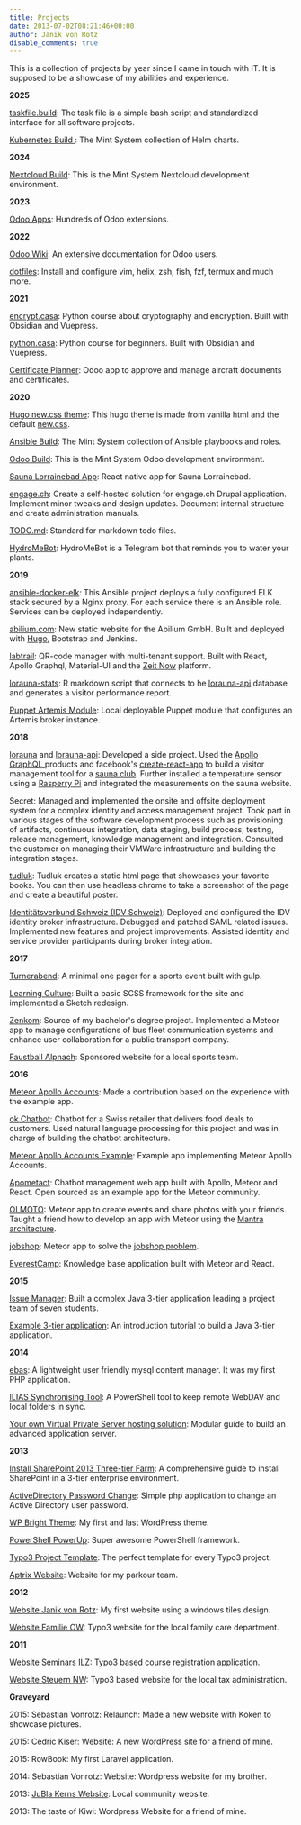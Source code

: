 ```yaml
---
title: Projects
date: 2013-07-02T08:21:46+00:00
author: Janik von Rotz
disable_comments: true
---
```


This is a collection of projects by year since I came in touch with IT. It is supposed to be a showcase of my abilities and experience.

**2025**

[taskfile.build](https://taskfile.build/): The task file is a simple bash script and standardized interface for all software projects.

[Kubernetes Build ](https://kubernetes.build/): The Mint System collection of Helm charts.

**2024**

[Nextcloud Build](https://nextcloud.build/): This is the Mint System Nextcloud development environment.

**2023**

[Odoo Apps](https://github.com/mint-System/?q=Odoo-Apps&type=all&language=&sort=): Hundreds of Odoo extensions.

**2022**

[Odoo Wiki](https://www.odoo-wiki.org/): An extensive documentation for Odoo users.

[dotfiles](https://codeberg.org/janikvonrotz/dotfiles): Install and configure vim, helix, zsh, fish, fzf, termux and much more.

**2021**

[encrypt.casa](https://encrypt.casa): Python course about cryptography and encryption. Built with Obsidian and Vuepress.

[python.casa](https://python.casa): Python course for beginners. Built with Obsidian and Vuepress.

[Certificate Planner](https://github.com/Mint-System/Certificate-Planner): Odoo app to approve and manage aircraft documents and certificates.

**2020**

[Hugo new.css theme](https://codeberg.org/janikvonrotz/hugo-new-css-theme): This hugo theme is made from vanilla html and the default [new.css](https://newcss.net/).

[Ansible Build](https://ansible.build): The Mint System collection of Ansible playbooks and roles.

[Odoo Build](https://odoo.build): This is the Mint System Odoo development environment.

[Sauna Lorrainebad App](https://codeberg.org/janikvonrotz/sauna-lorrainebad): React native app for Sauna Lorrainebad.

[engage.ch](https://gitlab.com/dsj1/engage.ch): Create a self-hosted solution for engage.ch Drupal application. Implement minor tweaks and design updates. Document internal structure and create administration manuals.

[TODO.md](https://github.com/todo-md/todo-md): Standard for markdown todo files.

[HydroMeBot](https://codeberg.org/janikvonrotz/hydrome-bot): HydroMeBot is a Telegram bot that reminds you to water your plants.

**2019**

[ansible-docker-elk](https://codeberg.org/janikvonrotz/ansible-docker-elk): This Ansible project deploys a fully configured ELK stack secured by a Nginx proxy. For each service there is an Ansible role. Services can be deployed independently.

[abilium.com](https://github.com/Abilium-GmbH/abilium.com): New static website for the Abilium GmbH. Built and deployed with [Hugo](https://gohugo.io/), Bootstrap and Jenkins.

[labtrail](https://codeberg.org/janikvonrotz/labtrail): QR-code manager with multi-tenant support. Built with React, Apollo Graphql, Material-UI and the [Zeit Now](https://zeit.co/now) platform.

[lorauna-stats](https://codeberg.org/janikvonrotz/lorauna-stats): R markdown script that connects to he [lorauna-api](https://codeberg.org/janikvonrotz/lorauna-api) database and generates a visitor performance report.

[Puppet Artemis Module](https://codeberg.org/janikvonrotz/puppet-artemis): Local deployable Puppet module that configures an Artemis broker instance.

**2018**

[lorauna](https://codeberg.org/janikvonrotz/lorauna) and [lorauna-api](https://codeberg.org/janikvonrotz/lorauna-api): Developed a side project. Used the [Apollo GraphQL ](https://www.apollographql.com/) products and facebook's [create-react-app](https://facebook.github.io/create-react-app/) to build a visitor management tool for a [sauna club](https://saunalorrainebad.ch/). Further installed a temperature sensor using a [Rasperry Pi](https://www.raspberrypi.org/) and integrated the measurements on the sauna website.

Secret: Managed and implemented the onsite and offsite deployment system for a complex identity and access management project. Took part in various stages of the software development process such as provisioning of artifacts, continuous integration, data staging, build process, testing, release management, knowledge management and integration. Consulted the customer on managing their VMWare infrastructure and building the integration stages.

[tudluk](https://codeberg.org/janikvonrotz/tudluk): Tudluk creates a static html page that showcases your favorite books. You can then use headless chrome to take a screenshot of the page and create a beautiful poster.

[Identitätsverbund Schweiz (IDV Schweiz)](https://www.idv-fsi.ch/): Deployed and configured the IDV identity broker infrastructure. Debugged and patched SAML related issues. Implemented new features and project improvements. Assisted identity and service provider participants during broker integration.

**2017**

[Turnerabend](https://codeberg.org/janikvonrotz/turnerabend): A minimal one pager for a sports event built with gulp.

[Learning Culture](https://www.learningculture.ch/): Built a basic SCSS framework for the site and implemented a Sketch redesign.

[Zenkom](https://codeberg.org/janikvonrotz/Zenkom): Source of my bachelor's degree project. Implemented a Meteor app to manage configurations of bus fleet communication systems and enhance user collaboration for a public transport company.

[Faustball Alpnach](https://www.faustball-alpnach.ch): Sponsored website for a local sports team.

**2016**

[Meteor Apollo Accounts](https://github.com/nicolaslopezj/meteor-apollo-accounts): Made a contribution based on the experience with the example app.

[ok Chatbot](https://codeberg.org/janikvonrotz/ok-chatbot): Chatbot for a Swiss retailer that delivers food deals to customers. Used natural language processing for this project and was in charge of building the chatbot architecture.

[Meteor Apollo Accounts Example](https://codeberg.org/janikvonrotz/meteor-apollo-accounts-example): Example app implementing Meteor Apollo Accounts.

[Apometact](https://codeberg.org/janikvonrotz/Apometact): Chatbot management web app built with Apollo, Meteor and React. Open sourced as an example app for the Meteor community. 

[OLMOTO](https://codeberg.org/janikvonrotz/olmoto): Meteor app to create events and share photos with your friends. Taught a friend how to develop an app with Meteor using the [Mantra architecture](https://kadirahq.github.io/mantra/).

[jobshop](https://codeberg.org/janikvonrotz/jobshop): Meteor app to solve the [jobshop problem](https://developers.google.com/optimization/scheduling/job_shop).

[EverestCamp](https://github.com/BitSherpa/EverestCamp): Knowledge base application built with Meteor and React.

**2015**

[Issue Manager](https://codeberg.org/janikvonrotz/issue-manager): Built a complex Java 3-tier application leading a project team of seven students.

[Example 3-tier application](https://janikvonrotz.ch/2015/03/15/build-a-java-3-tier-application-from-scratch-part-1-introduction-and-project-setup/): An introduction tutorial to build a Java 3-tier application.

**2014**

[ebas](https://codeberg.org/janikvonrotz/ebas): A lightweight user friendly mysql content manager. It was my first PHP application.

[ILIAS Synchronising Tool](https://janikvonrotz.ch/2014/10/17/ilias-synchronising-tool/): A PowerShell tool to keep remote WebDAV and local folders in sync.

[Your own Virtual Private Server hosting solution](https://janikvonrotz.ch/your-own-virtual-private-server-hosting-solution/): Modular guide to build an advanced application server.

**2013**

[Install SharePoint 2013 Three-tier Farm](https://janikvonrotz.ch/install-sharepoint-2013-three-tier-farm/): A comprehensive guide to install SharePoint in a 3-tier enterprise environment.

[ActiveDirectory Password Change](https://codeberg.org/janikvonrotz/ActiveDirectory-Password-Change): Simple php application to change an Active Directory user password.

[WP Bright Theme](https://codeberg.org/janikvonrotz/WP-Bright-Theme): My first and last WordPress theme.

[PowerShell PowerUp](https://janikvonrotz.github.io/PowerShell-PowerUp/): Super awesome PowerShell framework.

[Typo3 Project Template](https://codeberg.org/janikvonrotz/Typo3-Project-Template): The perfect template for every Typo3 project.

[Aptrix Website](http://aptrix.ch/): Website for my parkour team.

**2012**

[Website Janik von Rotz](https://janikvonrotz.ch/2013/07/02/website-janik-von-rotz/): My first website using a windows tiles design.

[Website Familie OW](https://janikvonrotz.ch/2013/07/02/website-familie-ow): Typo3 website for the local family care department.

**2011**

[Website Seminars ILZ](https://janikvonrotz.ch/2013/07/02/website-seminars-ilz): Typo3 based course registration application.

[Website Steuern NW](https://janikvonrotz.ch/2013/07/02/website-steuern-nw): Typo3 based website for the local tax administration.

**Graveyard**

2015: Sebastian Vonrotz: Relaunch: Made a new website with Koken to showcase pictures.

2015: Cedric Kiser: Website: A new WordPress site for a friend of mine.

2015: RowBook: My first Laravel application.

2014: Sebastian Vonrotz: Website: Wordpress website for my brother.

2013: [JuBla Kerns Website](https://web.archive.org/web/20131209021808/http://kerns.jubla.ch/2013/08/02/willkommen-auf-jubla-kerns-2/): Local community website.

2013: The taste of Kiwi: Wordpress Website for a friend of mine.
